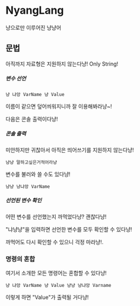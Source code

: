 # NyangLang

냥으로만 이루어진 냥냥어

## 문법

아직까지 자료형은 지원하지 않는다냥! Only String!

##### 변수 선언

```nyang
냥 냐앙 VarName 냥 Value
```

이름이 같으면 덮어씌워지니까 잘 이용해봐라냥~!

다음은 콘솔 출력이다냥!

##### 콘솔 출력

미안하지만 귀찮아서 아직은 띄어쓰기를 지원하지 않는다냥!

```nyang
냥냥 말하고싶은거적어라냥
```

변수를 불러와 쓸 수도 있다냥!

```nyang
냥냥 냥냐앙 VarName
```

##### 선언된 변수 확인

어떤 변수를 선언했는지 까먹었다냥? 괜찮다냥!

"냐냥냥"을 입력하면 선언한 변수를 모두 확인할 수 있다냥!

까먹어도 다시 확인할 수 있으니 걱정 마라냥!.

### 명령의 혼합

여기서 소개한 모든 명령어는 혼합할 수 있다냥!

```nyang
냥 냐앙 VarName 냥 Value 냥냥 냥냐앙 Varname
```

이렇게 하면 "Value"가 출력될 거다냥!
